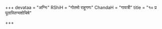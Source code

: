 +++
devataa = "अग्निः"
RShiH = "गोतमो राहूगणः"
ChandaH = "गायत्री"
title = "१० प्र पूतास्तिग्मशोचिषे"

+++
